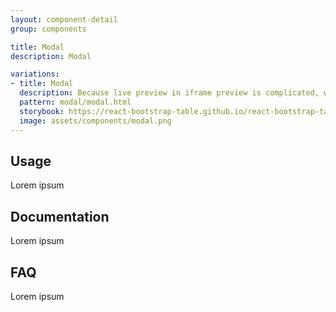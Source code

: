 ```yaml
---
layout: component-detail
group: components

title: Modal
description: Modal 

variations:
- title: Modal
  description: Because live preview in iframe preview is complicated, we use image and link to live preview.
  pattern: modal/modal.html
  storybook: https://react-bootstrap-table.github.io/react-bootstrap-table2/storybook/index.html?selectedKind=Row%20Selection&selectedStory=Single%20Selection&full=0&addons=1&stories=1&panelRight=0&addonPanel=storybook%2Factions%2Factions-panel
  image: assets/components/modal.png
---
```


## Usage

Lorem ipsum

## Documentation

Lorem ipsum

## FAQ

Lorem ipsum
